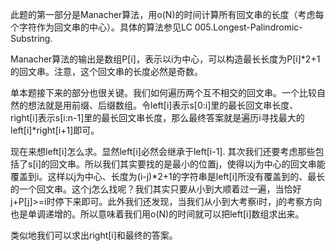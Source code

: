 此题的第一部分是Manacher算法，用o(N)的时间计算所有回文串的长度（考虑每个字符作为回文串的中心）。具体的算法参见LC 005.Longest-Palindromic-Substring.

Manacher算法的输出是数组P[i]，表示以i为中心，可以构造最长长度为P[i]*2+1的回文串。注意，这个回文串的长度必然是奇数。

单本题接下来的部分也很关键。我们如何遍历两个互不相交的回文串。一个比较自然的想法就是用前缀、后缀数组。令left[i]表示s[0:i]里的最长回文串长度、right[i]表示s[i:n-1]里的最长回文串长度，那么最终答案就是遍历i寻找最大的left[i]*right[i+1]即可。

现在来想left[i]怎么求。显然left[i]必然会继承于left[i-1]. 其次我们还要考虑那些包括了s[i]的回文串。所以我们其实要找的是最小的位置j，使得以j为中心的回文串能覆盖到i。这样以j为中心、长度为(i-j)*2+1的字符串是left[i]所没有覆盖到的、最长的一个回文串。这个j怎么找呢？我们其实只要从小到大顺着过一遍，当恰好j+P[j]>=i时停下来即可。此外我们还发现，当我们从小到大考察i时，j的考察方向也是单调递增的。所以意味着我们用o(N)的时间就可以把left[i]数组求出来。

类似地我们可以求出right[i]和最终的答案。

